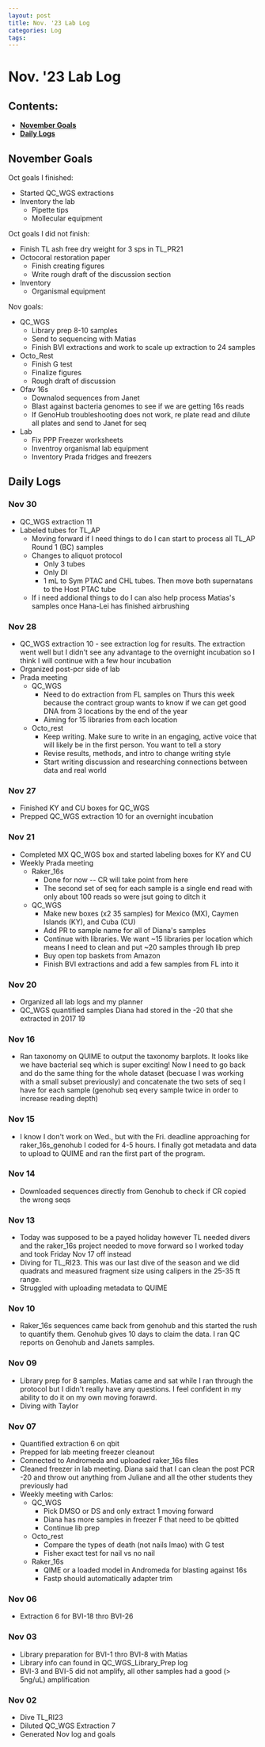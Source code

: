 ```yaml
---
layout: post
title: Nov. '23 Lab Log
categories: Log
tags: 
---
```


# Nov. '23 Lab Log

## Contents:
- [**November Goals**](#goals)  
- [**Daily Logs**](#log)     


## <a name="goals"></a> **November Goals**

Oct goals I finished: 
- Started QC_WGS extractions 
- Inventory the lab 
    - Pipette tips 
    - Mollecular equipment 

Oct goals I did not finish:
- Finish TL ash free dry weight for 3 sps in TL_PR21
- Octocoral restoration paper 
    - Finish creating figures 
    - Write rough draft of the discussion section 
- Inventory
    - Organismal equipment 

Nov goals: 
- QC_WGS
    - Library prep 8-10 samples 
    - Send to sequencing with Matias 
    - Finish BVI extractions and work to scale up extraction to 24 samples
- Octo_Rest
    - Finish G test 
    - Finalize figures
    - Rough draft of discussion 
- Ofav 16s
    - Downalod sequences from Janet
    - Blast against bacteria genomes to see if we are getting 16s reads
    - If GenoHub troubleshooting does not work, re plate read and dilute all plates and send to Janet for seq
- Lab
    - Fix PPP Freezer worksheets
    - Inventroy organismal lab equipment 
    - Inventory Prada fridges and freezers 

## <a name="log"></a> **Daily Logs**

### Nov 30 
- QC_WGS extraction 11
- Labeled tubes for TL_AP
    - Moving forward if I need things to do I can start to process all TL_AP Round 1 (BC) samples
    - Changes to aliquot protocol 
        - Only 3 tubes 
        - Only DI 
        - 1 mL to Sym PTAC and CHL tubes. Then move both supernatans to the Host PTAC tube
    - If i need addional things to do I can also help process Matias's samples once Hana-Lei has finished airbrushing 

### Nov 28 
- QC_WGS extraction 10 - see extraction log for results. The extraction went well but I didn't see any advantage to the overnight incubation so I think I will continue with a few hour incubation 
- Organized post-pcr side of lab 
- Prada meeting
    - QC_WGS
        - Need to do extraction from FL samples on Thurs this week because the contract group wants to know if we can get good DNA from 3 locations by the end of the year
        - Aiming for 15 libraries from each location 
    - Octo_rest
        - Keep writing. Make sure to write in an engaging, active voice that will likely be in the first person. You want to tell a story
        - Revise results, methods, and intro to change writing style 
        - Start writing discussion and researching connections between data and real world 

### Nov 27
- Finished KY and CU boxes for QC_WGS
- Prepped QC_WGS extraction 10 for an overnight incubation 

### Nov 21
- Completed MX QC_WGS box and started labeling boxes for KY and CU
- Weekly Prada meeting
    - Raker_16s
        - Done for now -- CR will take point from here
        - The second set of seq for each sample is a single end read with only about 100 reads so were jsut going to ditch it 
    - QC_WGS 
        - Make new boxes (x2 35 samples) for Mexico (MX), Caymen Islands (KY), and Cuba (CU)
        - Add PR to sample name for all of Diana's samples 
        - Continue with libraries. We want ~15 libraries per location which means I need to clean and put ~20 samples through lib prep 
        - Buy open top baskets from Amazon
        - Finish BVI extractions and add a few samples from FL into it


### Nov 20 
- Organized all lab logs and my planner 
- QC_WGS quantified samples Diana had stored in the -20 that she extracted in 2017 19
 

### Nov 16 
- Ran taxonomy on QUIME to output the taxonomy barplots. It looks like we have bacterial seq which is super exciting! Now I need to go back and do the same thing for the whole dataset (becuase I was working with a small subset previously) and concatenate the two sets of seq I have for each sample (genohub seq every sample twice in order to increase reading depth)

### Nov 15 
- I know I don't work on Wed., but with the Fri. deadline approaching for raker_16s_genohub I coded for 4-5 hours. I finally got metadata and data to upload to QUIME and ran the first part of the program. 

### Nov 14 
- Downloaded sequences directly from Genohub to check if CR copied the wrong seqs

### Nov 13
- Today was supposed to be a payed holiday however TL needed divers and the raker_16s project needed to move forward so I worked today and took Friday Nov 17 off instead
- Diving for TL_RI23. This was our last dive of the season and we did quadrats and measured fragment size using calipers in the 25-35 ft range. 
- Struggled with uploading metadata to QUIME 

### Nov 10 
- Raker_16s sequences came back from genohub and this started the rush to quantify them. Genohub gives 10 days to claim the data. I ran QC reports on Genohub and Janets samples. 

### Nov 09
- Library prep for 8 samples. Matias came and sat while I ran through the protocol but I didn't really have any questions. I feel confident in my ability to do it on my own moving forawrd. 
- Diving with Taylor

### Nov 07
- Quantified extraction 6 on qbit 
- Prepped for lab meeting freezer cleanout 
- Connected to Andromeda and uploaded raker_16s files
- Cleaned freezer in lab meeting. Diana said that I can clean the post PCR -20 and throw out anything from Juliane and all the other students they previously had
- Weekly meeting with Carlos: 
    - QC_WGS
        - Pick DMSO or DS and only extract 1 moving forward 
        - Diana has more samples in freezer F that need to be qbitted 
        - Continue lib prep 
    - Octo_rest
        - Compare the types of death (not nails lmao) with G test
        - Fisher exact test for nail vs no nail
    - Raker_16s
        - QIME or a loaded model in Andromeda for blasting against 16s
        - Fastp should automatically adapter trim
    

### Nov 06
- Extraction 6 for BVI-18 thro BVI-26

### Nov 03
- Library preparation for BVI-1 thro BVI-8 with Matias
- Library info can found in QC_WGS_Library_Prep log
- BVI-3 and BVI-5 did not amplify, all other samples had a good (> 5ng/uL) amplification 

### Nov 02 
- Dive TL_RI23  
- Diluted QC_WGS Extraction 7 
- Generated Nov log and goals


